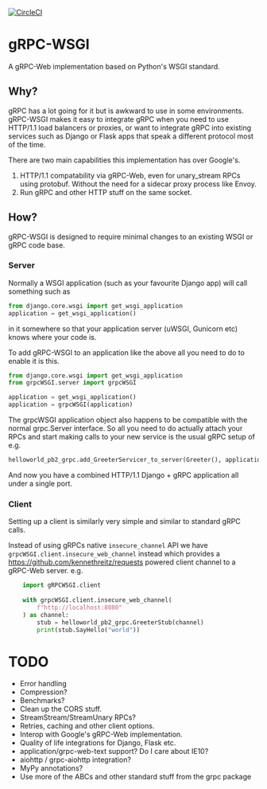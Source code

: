 [![CircleCI](https://circleci.com/gh/public/grpcWSGI.svg?style=svg)](https://circleci.com/gh/public/grpcWSGI)

# gRPC-WSGI

A gRPC-Web implementation based on Python's WSGI standard.

## Why?

gRPC has a lot going for it but is awkward to use in some environments. gRPC-WSGI makes it easy to integrate gRPC when you need to use HTTP/1.1 load balancers or proxies, or want to integrate gRPC into existing services such as Django or Flask apps that speak a different protocol most of the time.

There are two main capabilities this implementation has over Google's.

 1. HTTP/1.1 compatability via gRPC-Web, even for unary_stream RPCs using protobuf. Without the need for a sidecar proxy process like Envoy.
 2. Run gRPC and other HTTP stuff on the same socket.

## How?

gRPC-WSGI is designed to require minimal changes to an existing WSGI or gRPC code base.

### Server

Normally a WSGI application (such as your favourite Django app) will call something such as 

```python
from django.core.wsgi import get_wsgi_application
application = get_wsgi_application()
```

in it somewhere so that your application server (uWSGI, Gunicorn etc) knows where your code is.

To add gRPC-WSGI to an application like the above all you need to do to enable it is this.

```python
from django.core.wsgi import get_wsgi_application
from grpcWSGI.server import grpcWSGI

application = get_wsgi_application()
application = grpcWSGI(application)
```

The grpcWSGI application object also happens to be compatible with the normal grpc.Server interface.
So all you need to do actually attach your RPCs and start making calls to your new service is the usual gRPC setup of e.g.

```python
helloworld_pb2_grpc.add_GreeterServicer_to_server(Greeter(), application)
```

And now you have a combined HTTP/1.1 Django + gRPC application all under a single port.

### Client

Setting up a client is similarly very simple and similar to standard gRPC calls.

Instead of using gRPCs native `insecure_channel` API we have `grpcWSGI.client.insecure_web_channel` instead which provides a https://github.com/kennethreitz/requests powered client channel to a gRPC-Web server. e.g.

```python
    import gRPCWSGI.client
    
    with grpcWSGI.client.insecure_web_channel(
        f"http://localhost:8080"
    ) as channel:
        stub = helloworld_pb2_grpc.GreeterStub(channel)
        print(stub.SayHello("world"))
```

# TODO

 * Error handling
 * Compression?
 * Benchmarks?
 * Clean up the CORS stuff.
 * StreamStream/StreamUnary RPCs?
 * Retries, caching and other client options.
 * Interop with Google's gRPC-Web implementation.
 * Quality of life integrations for Django, Flask etc.
 * application/grpc-web-text support? Do I care about IE10?
 * aiohttp / grpc-aiohttp integration?
 * MyPy annotations?
 * Use more of the ABCs and other standard stuff from the grpc package
